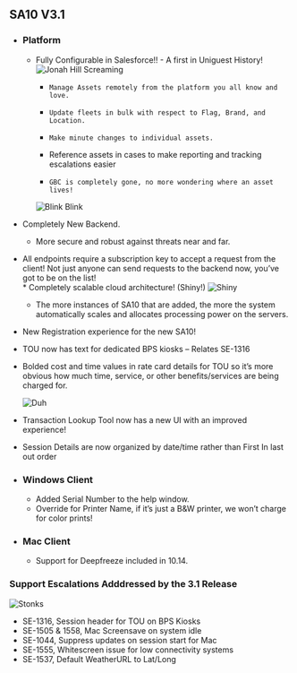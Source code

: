 ## SA10 V3.1
*	### Platform
    *	Fully Configurable in Salesforce!! - A first in Uniguest History!  ![Jonah Hill Screaming](http://giphygifs.s3.amazonaws.com/media/5GoVLqeAOo6PK/giphy.gif)
        *	  Manage Assets remotely from the platform you all know and love.
        *	  Update fleets in bulk with respect to Flag, Brand, and Location.
        *	  Make minute changes to individual assets.
        *   Reference assets in cases to make reporting and tracking escalations easier
        *	  GBC is completely gone, no more wondering where an asset lives! 
        ![Blink Blink](https://media.giphy.com/media/l3q2K5jinAlChoCLS/giphy.gif)
   *	Completely New Backend.  
         *   More secure and robust against threats near and far.
   *	All endpoints require a subscription key to accept a request from the client! Not just anyone can send requests to the backend now, you’ve got to be on the list!  
    * Completely scalable cloud architecture! (Shiny!) 
         ![Shiny](https://media.giphy.com/media/Cr7yTbjNuY27C/giphy.gif)
         *	The more instances of SA10 that are added, the more the system automatically scales and allocates processing power on the servers.
   *	New Registration experience for the new SA10!
   *	TOU now has text for dedicated BPS kiosks – Relates SE-1316
   *	Bolded cost and time values in rate card details for TOU so it’s more obvious how much time, service, or other benefits/services are being charged for.
         
         ![Duh](https://media.giphy.com/media/AC1HrkBir3bGg/giphy.gif)
   *	Transaction Lookup Tool now has a new UI with an improved experience! 
   * Session Details are now organized by date/time rather than First In last out order  



*	### Windows Client
    *	Added Serial Number to the help window.
    *	Override for Printer Name, if it’s just a B&W printer, we won’t charge for color prints!


*	### Mac Client
    *	Support for Deepfreeze included in 10.14.

### Support Escalations Adddressed by the 3.1 Release
![Stonks](https://i.kym-cdn.com/photos/images/newsfeed/001/499/826/2f0.png)
* SE-1316, Session header for TOU on BPS Kiosks
* SE-1505 & 1558, Mac Screensave on system idle
* SE-1044, Suppress updates on session start for Mac
* SE-1555, Whitescreen issue for low connectivity systems
* SE-1537, Default WeatherURL to Lat/Long
